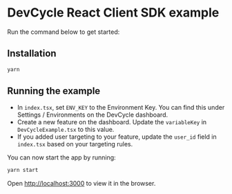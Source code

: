 # DevCycle React Client SDK example
Run the command below to get started:

## Installation
```sh
yarn
```

## Running the example

* In `index.tsx`, set `ENV_KEY` to the Environment Key. 
You can find this under Settings / Environments on the DevCycle dashboard.
* Create a new feature on the dashboard. Update the `variableKey` in `DevCycleExample.tsx` to this value.
* If you added user targeting to your feature, update the `user_id` field in `index.tsx` based on your targeting rules.

You can now start the app by running:
```sh 
yarn start
```
Open [http://localhost:3000](http://localhost:3000) to view it in the browser.
